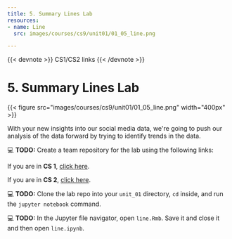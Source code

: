 ```yaml
---
title: 5. Summary Lines Lab
resources:
- name: Line
  src: images/courses/cs9/unit01/01_05_line.png

---
```

{{< devnote >}}
CS1/CS2 links
{{< /devnote >}}

# 5. Summary Lines Lab

{{< figure src="images/courses/cs9/unit01/01_05_line.png" width="400px" >}}

With your new insights into our social media data, we're going to push our analysis of the data forward by
trying to identify trends in the data.

💻 **TODO:** Create a team repository for the lab using the following links:

If you are in **CS 1**, [click here](https://classroom.github.com/a/gOZWvXCO).

If you are in **CS 2**, [click here](https://classroom.github.com/g/D3L_VChz).

💻 **TODO:** Clone the lab repo into your `unit_01` directory, `cd` inside, and run the `jupyter notebook` command.

💻 **TODO:** In the Jupyter file navigator, open `line.Rmb`. Save it and close it and then open `line.ipynb`.
